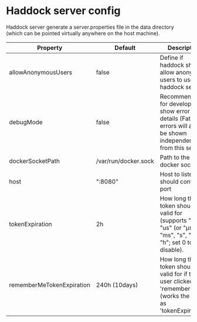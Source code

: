 # Haddock server config
Haddock server generate a server.properties file in the data directory (which can be pointed virtually anywhere on the host machine).

| Property                  | Default              | Description                                                                                                         |
|---------------------------|----------------------|---------------------------------------------------------------------------------------------------------------------|
| allowAnonymousUsers       | false                | Define if haddock should allow anonymous users to use your haddock server                                           |
| debugMode                 | false                | Recommended for development, show error details (Fatal errors will always be shown independently from this setting) |
| dockerSocketPath          | /var/run/docker.sock | Path to the docker socket                                                                                           |
| host                      | ":8080"              | Host to listen on, should contain a port                                                                            |
| tokenExpiration           | 2h                   | How long the token should be valid for (supports "ns", "us" (or "µs"), "ms", "s", "m", "h"; set 0 to disable).      |
| rememberMeTokenExpiration | 240h (10days)        | How long the token should be valid for if the user clicked 'remember me' (works the same as 'tokenExpiration')      |